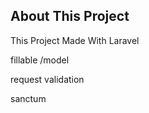 
## About This Project

This Project Made With Laravel

fillable /model

request validation 

sanctum 



